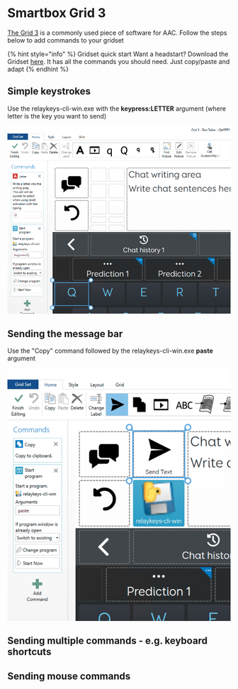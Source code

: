 # Smartbox Grid 3

[The Grid 3](https://thinksmartbox.com/product/grid-3) is a commonly used piece of software for AAC. Follow the steps below to add commands to your gridset

{% hint style="info" %}
Gridset quick start Want a headstart? Download the Gridset [here](https://github.com/AceCentre/RelayKeys/raw/master/resources/aac-software/RelayKeys.gridset). It has all the commands you should need. Just copy/paste and adapt&#x20;
{% endhint %}

## Simple keystrokes

Use the relaykeys-cli-win.exe with the **keypress:LETTER** argument (where letter is the key you want to send)

![](<../../.gitbook/assets/Screenshot 2022-06-28 at 10.27.13.png>)

## Sending the message bar

Use the "Copy" command followed by the relaykeys-cli-win.exe **paste** argument

![](<../../.gitbook/assets/Screenshot 2022-06-28 at 10.26.48.png>)

## Sending multiple commands - e.g. keyboard shortcuts

## Sending mouse commands
